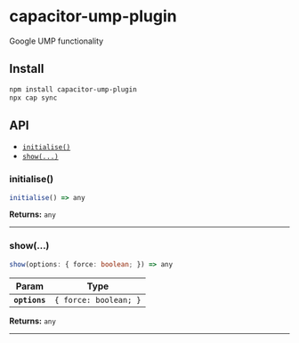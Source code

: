 # capacitor-ump-plugin

Google UMP functionality

## Install

```bash
npm install capacitor-ump-plugin
npx cap sync
```

## API

<docgen-index>

* [`initialise()`](#initialise)
* [`show(...)`](#show)

</docgen-index>

<docgen-api>
<!--Update the source file JSDoc comments and rerun docgen to update the docs below-->

### initialise()

```typescript
initialise() => any
```

**Returns:** <code>any</code>

--------------------


### show(...)

```typescript
show(options: { force: boolean; }) => any
```

| Param         | Type                             |
| ------------- | -------------------------------- |
| **`options`** | <code>{ force: boolean; }</code> |

**Returns:** <code>any</code>

--------------------

</docgen-api>
